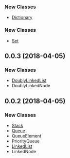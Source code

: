 <a name="0.0.5"></a>
### New Classes

- [Dictionary](src/Dictionary.js)



<a name="0.0.4"></a>
### New Classes

- [Set](src/Set.js)




<a name="0.0.3"></a>
## 0.0.3 (2018-04-05)

### New Classes

- [DoublyLinkedList](src/DoublyLinkedList.js)
- DoublyLinkedNode




<a name="0.0.2"></a>
## 0.0.2 (2018-04-05)

### New Classes

- [Stack](src/Stack.js)
- [Queue](src/Queue.js)
- QueueElement
- PriorityQueue
- [LinkedList](src/LinkedList.js)
- LinkedNode



